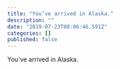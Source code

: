 ```yaml
---
title: "You’ve arrived in Alaska."
description: ""
date: "2019-07-23T00:06:46.591Z"
categories: []
published: false
---
```


  

You’ve arrived in Alaska.
